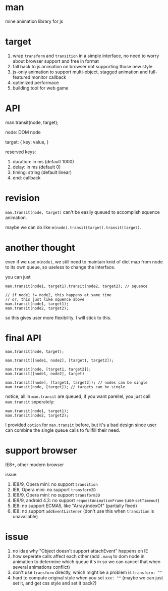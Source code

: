 # man
mine animation library for js

# target

1. wrap `transform` and `transition` in a simple interface, no need to worry about browser support and free in format
2. fall back to js animation on browser not supporting those new style
3. js-only animation to support multi-object, stagged animation and full-featured monitor callback
4. optimized performace
5. building tool for web game

# API

man.transit(node, target);

node: DOM node

target: {
    key: value,
}

reserved keys:

1. duration: in ms (default 1000)
2. delay: in ms (default 0)
3. timing: string (default linear)
4. end: callback

# revision

`man.transit(node, target)` can't be easily queued to accomplish squence animation.

maybe we can do like `m(node).transit(target).transit(target)`.

# another thought

even if we use `m(node)`, we still need to maintain knid of dict map from node to its own queue, so useless to change the interface.

you can just

    man.transit(node1, target1).transit(node2, target2); // squence

    // if node1 != node2, this happens at same time
    // or, this just like squence above
    man.transit(node1, target1);
    man.transit(node2, target2);

so this gives user more flexibility. I will stick to this.

# final API

    man.transit(node, target);

    man.transit([node1, node2], [target1, target2]);

    man.transit(node, [target1, target2]);
    man.transit([node1, node2], target)

    man.transit([node], [target1, target2]); // nodes can be single
    man.transit(node, [target]); // targets can be single

notice, all in `man.transit` are queued, if you want parellel, you just call `man.transit` seperately:

    man.transit(node1, target1);
    man.transit(node2, target2);

I provided `option` for `man.transit` before, but it's a bad design since user can combine the single queue calls to fullfill their need.

# support browser

IE8+, other modern browser

issue:

1. IE8/9, Opera mini: no support `transition`
2. IE8, Opera mini: no support `transform2D`
3. IE8/9, Opera mini: no support `transform3D`
4. IE8/9, android 4.3: no support `requestAnimationFrame`  (use `setTimeout`)
5. IE8: no support ECMA5, like "Array.indexOf" (partially fixed)
6. IE8: no support `addEventListener` (don't use this when `transition` is unavailable)

# issue

1. no idae why "Object doesn't support attachEvent" happens on IE
2. how seperate calls affect each other (add `.manq` to dom node in animation to determine which queue it's in so we can cancel that when several animations conflict)
3. don't use `transform` directly, which might be a problem is `transform: ""`
4. hard to compute original style when you set `xxx: ""` (maybe we can just set it, and get css style and set it back?)
